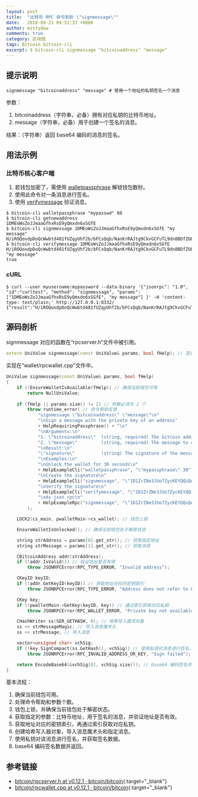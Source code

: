 ```yaml
---
layout: post
title:  "比特币 RPC 命令剖析 \"signmessage\""
date:   2018-09-21 09:51:33 +0800
author: mistydew
comments: true
category: 区块链
tags: Bitcoin bitcoin-cli
excerpt: $ bitcoin-cli signmessage "bitcoinaddress" "message"
---
```

## 提示说明

```shell
signmessage "bitcoinaddress" "message" # 使用一个地址的私钥签名一个消息
```

参数：
1. bitcoinaddress（字符串，必备）拥有对应私钥的比特币地址。
2. message（字符串，必备）用于创建一个签名的消息。

结果：（字符串）返回 base64 编码的消息的签名。

## 用法示例

### 比特币核心客户端

1. 若钱包加密了，需使用 [walletpassphrase](/blog/2018/09/bitcoin-rpc-command-walletpassphrase.html) 解锁钱包数秒。
2. 使用此命令对一条消息进行签名。
3. 使用 [verifymessage](/blog/2018/07/bitcoin-rpc-command-verifymessage.html) 验证消息。

```shell
$ bitcoin-cli walletpassphrase "mypasswd" 60
$ bitcoin-cli getnewaddress
1DMEoWsZoJJmaaGfhxRsE9yQmxdn6xSGfE
$ bitcoin-cli signmessage 1DMEoWsZoJJmaaGfhxRsE9yQmxdn6xSGfE "my message"
H/iROQoxdpDoQcWwbtd481fUZqyUhf2b/bFCsQqb/NanKrRAJtg9CkvGCFuTL9dn8BDfZULo4uduQi20mZFKDbQ=
$ bitcoin-cli verifymessage 1DMEoWsZoJJmaaGfhxRsE9yQmxdn6xSGfE H/iROQoxdpDoQcWwbtd481fUZqyUhf2b/bFCsQqb/NanKrRAJtg9CkvGCFuTL9dn8BDfZULo4uduQi20mZFKDbQ= "my message"
true
```

### cURL

```shell
$ curl --user myusername:mypassword --data-binary '{"jsonrpc": "1.0", "id":"curltest", "method": "signmessage", "params": ["1DMEoWsZoJJmaaGfhxRsE9yQmxdn6xSGfE", "my message"] }' -H 'content-type: text/plain;' http://127.0.0.1:8332/
{"result":"H/iROQoxdpDoQcWwbtd481fUZqyUhf2b/bFCsQqb/NanKrRAJtg9CkvGCFuTL9dn8BDfZULo4uduQi20mZFKDbQ=","error":null,"id":"curltest"}
```

## 源码剖析

signmessage 对应的函数在“rpcserver.h”文件中被引用。

```cpp
extern UniValue signmessage(const UniValue& params, bool fHelp); // 签名消息
```

实现在“wallet/rpcwallet.cpp”文件中。

```cpp
UniValue signmessage(const UniValue& params, bool fHelp)
{
    if (!EnsureWalletIsAvailable(fHelp)) // 确保当前钱包可用
        return NullUniValue;
    
    if (fHelp || params.size() != 2) // 参数必须为 2 个
        throw runtime_error( // 命令帮助反馈
            "signmessage \"bitcoinaddress\" \"message\"\n"
            "\nSign a message with the private key of an address"
            + HelpRequiringPassphrase() + "\n"
            "\nArguments:\n"
            "1. \"bitcoinaddress\"  (string, required) The bitcoin address to use for the private key.\n"
            "2. \"message\"         (string, required) The message to create a signature of.\n"
            "\nResult:\n"
            "\"signature\"          (string) The signature of the message encoded in base 64\n"
            "\nExamples:\n"
            "\nUnlock the wallet for 30 seconds\n"
            + HelpExampleCli("walletpassphrase", "\"mypassphrase\" 30") +
            "\nCreate the signature\n"
            + HelpExampleCli("signmessage", "\"1D1ZrZNe3JUo7ZycKEYQQiQAWd9y54F4XZ\" \"my message\"") +
            "\nVerify the signature\n"
            + HelpExampleCli("verifymessage", "\"1D1ZrZNe3JUo7ZycKEYQQiQAWd9y54F4XZ\" \"signature\" \"my message\"") +
            "\nAs json rpc\n"
            + HelpExampleRpc("signmessage", "\"1D1ZrZNe3JUo7ZycKEYQQiQAWd9y54F4XZ\", \"my message\"")
        );

    LOCK2(cs_main, pwalletMain->cs_wallet); // 钱包上锁

    EnsureWalletIsUnlocked(); // 确保当前钱包处于解密状态

    string strAddress = params[0].get_str(); // 获取指定地址
    string strMessage = params[1].get_str(); // 获取消息

    CBitcoinAddress addr(strAddress);
    if (!addr.IsValid()) // 验证地址是否有效
        throw JSONRPCError(RPC_TYPE_ERROR, "Invalid address");

    CKeyID keyID;
    if (!addr.GetKeyID(keyID)) // 获取地址对应的密钥索引
        throw JSONRPCError(RPC_TYPE_ERROR, "Address does not refer to key");

    CKey key;
    if (!pwalletMain->GetKey(keyID, key)) // 通过索引获取对应私钥
        throw JSONRPCError(RPC_WALLET_ERROR, "Private key not available");

    CHashWriter ss(SER_GETHASH, 0); // 哈希写入器流对象
    ss << strMessageMagic; // 导入消息魔术头
    ss << strMessage; // 导入消息

    vector<unsigned char> vchSig;
    if (!key.SignCompact(ss.GetHash(), vchSig)) // 使用私钥对消息进行签名，并获取签名数据
        throw JSONRPCError(RPC_INVALID_ADDRESS_OR_KEY, "Sign failed");

    return EncodeBase64(&vchSig[0], vchSig.size()); // base64 编码签名并返回
}
```

基本流程：
1. 确保当前钱包可用。
2. 处理命令帮助和参数个数。
3. 钱包上锁，并确保当前钱包处于解密状态。
4. 获取指定的参数：比特币地址，用于签名的消息，并验证地址是否有效。
5. 获取地址对应的密钥索引，再通过索引获取对应私钥。
6. 创建哈希写入器对象，导入消息魔术头和指定消息。
7. 使用私钥对该消息进行签名，并获取签名数据。
8. base64 编码签名数据并返回。

## 参考链接

* [bitcoin/rpcserver.h at v0.12.1 · bitcoin/bitcoin](https://github.com/bitcoin/bitcoin/blob/v0.12.1/src/rpcserver.h){:target="_blank"}
* [bitcoin/rpcwallet.cpp at v0.12.1 · bitcoin/bitcoin](https://github.com/bitcoin/bitcoin/blob/v0.12.1/src/wallet/rpcwallet.cpp){:target="_blank"}
